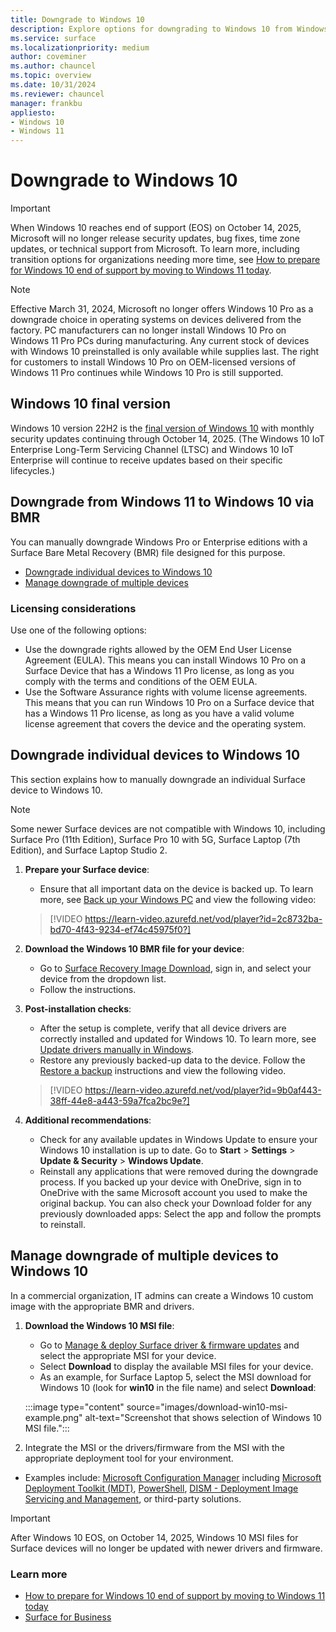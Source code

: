```yaml
---
title: Downgrade to Windows 10
description: Explore options for downgrading to Windows 10 from Windows 11, including manual and bulk methods, and licensing considerations for commercial customers. 
ms.service: surface
ms.localizationpriority: medium
author: coveminer
ms.author: chauncel
ms.topic: overview
ms.date: 10/31/2024
ms.reviewer: chauncel
manager: frankbu
appliesto:
- Windows 10
- Windows 11
---
```


# Downgrade to Windows 10

> [!IMPORTANT]
> When Windows 10 reaches end of support (EOS) on October 14, 2025, Microsoft will no longer release security updates, bug fixes, time zone updates, or technical support from Microsoft. To learn more, including transition options for organizations needing more time, see [How to prepare for Windows 10 end of support by moving to Windows 11 today](https://blogs.windows.com/windowsexperience/2024/10/31/how-to-prepare-for-windows-10-end-of-support-by-moving-to-windows-11-today/).

> [!NOTE]
> Effective March 31, 2024, Microsoft no longer offers Windows 10 Pro as a downgrade choice in operating systems on devices delivered from the factory. PC manufacturers can no longer install Windows 10 Pro on Windows 11 Pro PCs during manufacturing. Any current stock of devices with Windows 10 preinstalled is only available while supplies last. The right for customers to install Windows 10 Pro on OEM-licensed versions of Windows 11 Pro continues while Windows 10 Pro is still supported.

## Windows 10 final version

Windows 10 version 22H2 is the [final version of Windows 10](/windows/release-health/release-information) with monthly security updates continuing through October 14, 2025. (The Windows 10 IoT Enterprise Long-Term Servicing Channel (LTSC) and Windows 10 IoT Enterprise will continue to receive updates based on their specific lifecycles.)

## Downgrade from Windows 11 to Windows 10 via BMR

You can manually downgrade Windows Pro or Enterprise editions with a Surface Bare Metal Recovery (BMR) file designed for this purpose.

- [Downgrade individual devices to Windows 10](#downgrade-individual-devices-to-windows-10)
- [Manage downgrade of multiple devices](#manage-downgrade-of-multiple-devices-to-windows-10)

### Licensing considerations

Use one of the following options:

- Use the downgrade rights allowed by the OEM End User License Agreement (EULA). This means you can install Windows 10 Pro on a Surface Device that has a Windows 11 Pro license, as long as you comply with the terms and conditions of the OEM EULA.
- Use the Software Assurance rights with volume license agreements. This means that you can run Windows 10 Pro on a Surface device that has a Windows 11 Pro license, as long as you have a valid volume license agreement that covers the device and the operating system.

## Downgrade individual devices to Windows 10

This section explains how to manually downgrade an individual Surface device to Windows 10.

> [!NOTE]
> Some newer Surface devices are not compatible with Windows 10, including Surface Pro (11th Edition), Surface Pro 10 with 5G, Surface Laptop (7th Edition), and Surface Laptop Studio 2.

1. **Prepare your Surface device**:
   - Ensure that all important data on the device is backed up. To learn more, see [Back up your Windows PC](https://support.microsoft.com/windows/back-up-your-windows-pc-87a81f8a-78fa-456e-b521-ac0560e32338#ID0EBF=Windows_11) and view the following video:

   > [!VIDEO https://learn-video.azurefd.net/vod/player?id=2c8732ba-bd70-4f43-9234-ef74c45975f0?]

2. **Download the Windows 10 BMR file for your device**:
   - Go to [Surface Recovery Image Download](https://support.microsoft.com/surface-recovery-image), sign in, and select your device from the dropdown list.
   - Follow the instructions.

5. **Post-installation checks**:
   - After the setup is complete, verify that all device drivers are correctly installed and updated for Windows 10. To learn more, see [Update drivers manually in Windows](https://support.microsoft.com/windows/update-drivers-manually-in-windows-ec62f46c-ff14-c91d-eead-d7126dc1f7b6).
   - Restore any previously backed-up data to the device. Follow the [Restore a backup](https://support.microsoft.com/windows/back-up-your-windows-pc-87a81f8a-78fa-456e-b521-ac0560e32338#ID0EBF=Windows_10) instructions and view the following video.

   > [!VIDEO https://learn-video.azurefd.net/vod/player?id=9b0af443-38ff-44e8-a443-59a7fca2bc9e?]

6. **Additional recommendations**:
   - Check for any available updates in Windows Update to ensure your Windows 10 installation is up to date. Go to **Start** > **Settings** > **Update & Security** > **Windows Update**.
   - Reinstall any applications that were removed during the downgrade process. If you backed up your device with OneDrive, sign in to OneDrive with the same Microsoft account you used to make the original backup. You can also check your Download folder for any previously downloaded apps: Select the app and follow the prompts to reinstall.

## Manage downgrade of multiple devices to Windows 10

In a commercial organization, IT admins can create a Windows 10 custom image with the appropriate BMR and drivers.

1. **Download the Windows 10 MSI file**:
   - Go to [Manage & deploy Surface driver & firmware updates](/surface/manage-surface-driver-and-firmware-updates#download-msi-files) and select the appropriate MSI for your device.
   - Select **Download** to display the available MSI files for your device.
   - As an example, for Surface Laptop 5, select the MSI download for Windows 10 (look for **win10** in the file name) and select **Download**:

   :::image type="content" source="images/download-win10-msi-example.png" alt-text="Screenshot that shows selection of Windows 10 MSI file.":::

2. Integrate the MSI or the drivers/firmware from the MSI with the appropriate deployment tool for your environment.

- Examples include: [Microsoft Configuration Manager](/mem/configmgr) including [Microsoft Deployment Toolkit (MDT)](/mem/configmgr/mdt/), [PowerShell](/powershell/), [DISM - Deployment Image Servicing and Management](/windows-hardware/manufacture/desktop/dism---deployment-image-servicing-and-management-technical-reference-for-windows), or third-party solutions.

> [!IMPORTANT]
> After Windows 10 EOS, on October 14, 2025, Windows 10 MSI files for Surface devices will no longer be updated with newer drivers and firmware.

### Learn more

- [How to prepare for Windows 10 end of support by moving to Windows 11 today](https://blogs.windows.com/windowsexperience/2024/10/31/how-to-prepare-for-windows-10-end-of-support-by-moving-to-windows-11-today/)
- [Surface for Business](https://www.microsoft.com/surface/business)
